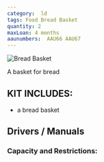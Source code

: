 ```yaml
---
category:  ld
tags: Food Bread Basket
quantity: 2
maxLoan: 4 months
aaunumbers:  AAU66 AAU67
---
```

![Bread Basket](bb.png)

A basket for bread
## KIT INCLUDES:
- a bread basket

## Drivers / Manuals

### Capacity and Restrictions:
